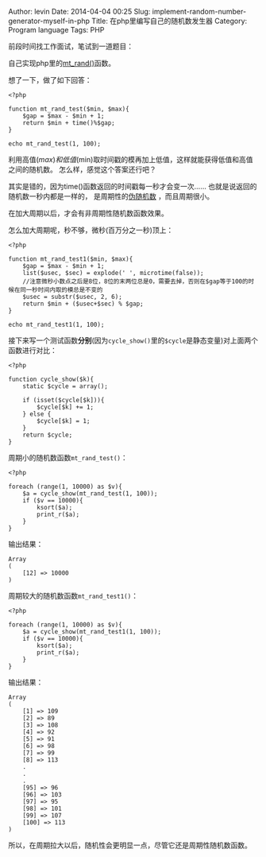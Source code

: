 Author: levin
Date: 2014-04-04 00:25
Slug: implement-random-number-generator-myself-in-php
Title: 在php里编写自己的随机数发生器
Category: Program language
Tags: PHP

前段时间找工作面试，笔试到一道题目：

自己实现php里的[mt_rand()](/url.html#http://www.php.net/manual/function.mt-rand.php)函数。<!-- more -->

想了一下，做了如下回答：

    <?php
    
    function mt_rand_test($min, $max){
        $gap = $max - $min + 1;
        return $min + time()%$gap;
    }
    
    echo mt_rand_test(1, 100);

利用高值($max)和低值($min)取时间戳的模再加上低值，这样就能获得低值和高值之间的随机数。
怎么样，感觉这个答案还行吧？

其实是错的，因为time()函数返回的时间戳每一秒才会变一次……
也就是说返回的随机数一秒内都是一样的，
是周期性的[伪随机数](/url.html#http://zh.wikipedia.org/wiki/%E4%BC%AA%E9%9A%8F%E6%9C%BA%E6%95%B0)
，而且周期很小。

在加大周期以后，才会有非周期性随机数函数效果。

怎么加大周期呢，秒不够，微秒(百万分之一秒)顶上：

    <?php
    
    function mt_rand_test1($min, $max){
        $gap = $max - $min + 1;
        list($usec, $sec) = explode(' ', microtime(false));
        //注意微秒小数点之后是8位，8位的末两位总是0，需要去掉，否则在$gap等于100的时候在同一秒时间内取的模总是不变的
        $usec = substr($usec, 2, 6);
        return $min + ($usec+$sec) % $gap;
    }
    
    echo mt_rand_test1(1, 100);

接下来写一个测试函数**分别**(因为`cycle_show()`里的`$cycle`是静态变量)对上面两个函数进行对比：

    <?php
    
    function cycle_show($k){
        static $cycle = array();
    
        if (isset($cycle[$k])){
            $cycle[$k] += 1;
        } else {
            $cycle[$k] = 1;
        }
        return $cycle;
    }

周期小的随机数函数`mt_rand_test()`：

    <?php
    
    foreach (range(1, 10000) as $v){
        $a = cycle_show(mt_rand_test(1, 100));
        if ($v == 10000){
            ksort($a);
            print_r($a);
        }
    }

输出结果：

    Array
    (
        [12] => 10000
    )

周期较大的随机数函数`mt_rand_test1()`：

    <?php
    
    foreach (range(1, 10000) as $v){
        $a = cycle_show(mt_rand_test1(1, 100));
        if ($v == 10000){
            ksort($a);
            print_r($a);
        }
    }

输出结果：

    Array
    (
        [1] => 109
        [2] => 89
        [3] => 108
        [4] => 92
        [5] => 91
        [6] => 98
        [7] => 99
        [8] => 113
        .
        .
        .
        [95] => 96
        [96] => 103
        [97] => 95
        [98] => 101
        [99] => 107
        [100] => 113
    )

所以，在周期拉大以后，随机性会更明显一点，尽管它还是周期性随机数函数。
